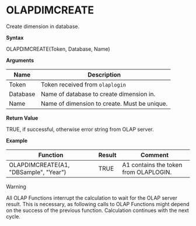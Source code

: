 # OLAPDIMCREATE

Create dimension in database.

**Syntax**

OLAPDIMCREATE(Token, Database, Name)

**Arguments**

| Name     | Description                                  |
|----------|----------------------------------------------|
| Token    | Token received from `olaplogin`              |
| Database | Name of database to create dimension in.     |
| Name     | Name of dimension to create. Must be unique. |

**Return Value**

TRUE, if successful, otherwise error string from OLAP server.

**Example**

| Function                              | Result | Comment                               |
|---------------------------------------|--------|---------------------------------------|
| OLAPDIMCREATE(A1, "DBSample", "Year") | TRUE   | A1 contains the token from OLAPLOGIN. |

<div class="warning">

<div class="title">

Warning

</div>

All OLAP Functions interrupt the calculation to wait for the OLAP server
result. This is necessary, as following calls to OLAP Functions might
depend on the success of the previous function. Calculation continues
with the next cycle.

</div>
